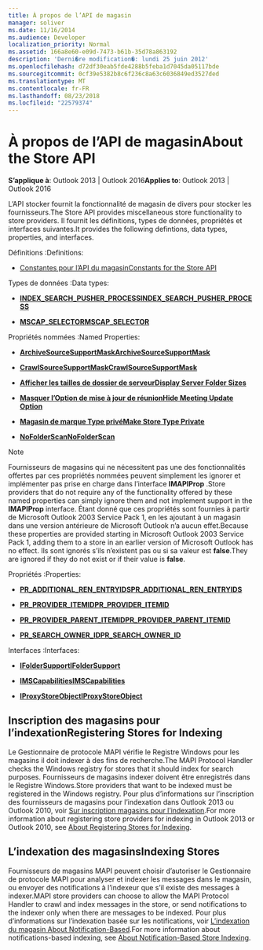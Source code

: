 ```yaml
---
title: À propos de l’API de magasin
manager: soliver
ms.date: 11/16/2014
ms.audience: Developer
localization_priority: Normal
ms.assetid: 166a8e60-e09d-7473-b61b-35d78a863192
description: 'Derni�re modification�: lundi 25 juin 2012'
ms.openlocfilehash: d72df30eab5fde4288b5feba1d7045da05117bde
ms.sourcegitcommit: 0cf39e5382b8c6f236c8a63c6036849ed3527ded
ms.translationtype: MT
ms.contentlocale: fr-FR
ms.lasthandoff: 08/23/2018
ms.locfileid: "22579374"
---
```

# <a name="about-the-store-api"></a><span data-ttu-id="4faac-103">À propos de l’API de magasin</span><span class="sxs-lookup"><span data-stu-id="4faac-103">About the Store API</span></span>

  
  
<span data-ttu-id="4faac-104">**S’applique à**: Outlook 2013 | Outlook 2016</span><span class="sxs-lookup"><span data-stu-id="4faac-104">**Applies to**: Outlook 2013 | Outlook 2016</span></span> 
  
<span data-ttu-id="4faac-105">L’API stocker fournit la fonctionnalité de magasin de divers pour stocker les fournisseurs.</span><span class="sxs-lookup"><span data-stu-id="4faac-105">The Store API provides miscellaneous store functionality to store providers.</span></span> <span data-ttu-id="4faac-106">Il fournit les définitions, types de données, propriétés et interfaces suivantes.</span><span class="sxs-lookup"><span data-stu-id="4faac-106">It provides the following defintions, data types, properties, and interfaces.</span></span>
  
<span data-ttu-id="4faac-107">Définitions :</span><span class="sxs-lookup"><span data-stu-id="4faac-107">Definitions:</span></span>
  
- [<span data-ttu-id="4faac-108">Constantes pour l’API du magasin</span><span class="sxs-lookup"><span data-stu-id="4faac-108">Constants for the Store API</span></span>](mapi-constants.md)
    
<span data-ttu-id="4faac-109">Types de données :</span><span class="sxs-lookup"><span data-stu-id="4faac-109">Data types:</span></span>
  
- <span data-ttu-id="4faac-110">**[INDEX_SEARCH_PUSHER_PROCESS](index_search_pusher_process.md)**</span><span class="sxs-lookup"><span data-stu-id="4faac-110">**[INDEX_SEARCH_PUSHER_PROCESS](index_search_pusher_process.md)**</span></span>
    
- <span data-ttu-id="4faac-111">**[MSCAP_SELECTOR](mscap_selector.md)**</span><span class="sxs-lookup"><span data-stu-id="4faac-111">**[MSCAP_SELECTOR](mscap_selector.md)**</span></span>
    
<span data-ttu-id="4faac-112">Propriétés nommées :</span><span class="sxs-lookup"><span data-stu-id="4faac-112">Named Properties:</span></span>
  
- <span data-ttu-id="4faac-113">**[ArchiveSourceSupportMask](archivesourcesupportmask.md)**</span><span class="sxs-lookup"><span data-stu-id="4faac-113">**[ArchiveSourceSupportMask](archivesourcesupportmask.md)**</span></span>
    
- <span data-ttu-id="4faac-114">**[CrawlSourceSupportMask](crawlsourcesupportmask.md)**</span><span class="sxs-lookup"><span data-stu-id="4faac-114">**[CrawlSourceSupportMask](crawlsourcesupportmask.md)**</span></span>
    
- <span data-ttu-id="4faac-115">**[Afficher les tailles de dossier de serveur](display-server-folder-sizes-property.md)**</span><span class="sxs-lookup"><span data-stu-id="4faac-115">**[Display Server Folder Sizes](display-server-folder-sizes-property.md)**</span></span>
    
- <span data-ttu-id="4faac-116">**[Masquer l’Option de mise à jour de réunion](hide-meeting-update-option-property.md)**</span><span class="sxs-lookup"><span data-stu-id="4faac-116">**[Hide Meeting Update Option](hide-meeting-update-option-property.md)**</span></span>
    
- <span data-ttu-id="4faac-117">**[Magasin de marque Type privé](make-store-type-private-property.md)**</span><span class="sxs-lookup"><span data-stu-id="4faac-117">**[Make Store Type Private](make-store-type-private-property.md)**</span></span>
    
- <span data-ttu-id="4faac-118">**[NoFolderScan](nofolderscan.md)**</span><span class="sxs-lookup"><span data-stu-id="4faac-118">**[NoFolderScan](nofolderscan.md)**</span></span>
    
> [!NOTE]
> <span data-ttu-id="4faac-119">Fournisseurs de magasins qui ne nécessitent pas une des fonctionnalités offertes par ces propriétés nommées peuvent simplement les ignorer et implémenter pas prise en charge dans l’interface **IMAPIProp** .</span><span class="sxs-lookup"><span data-stu-id="4faac-119">Store providers that do not require any of the functionality offered by these named properties can simply ignore them and not implement support in the **IMAPIProp** interface.</span></span> <span data-ttu-id="4faac-120">Étant donné que ces propriétés sont fournies à partir de Microsoft Outlook 2003 Service Pack 1, en les ajoutant à un magasin dans une version antérieure de Microsoft Outlook n’a aucun effet.</span><span class="sxs-lookup"><span data-stu-id="4faac-120">Because these properties are provided starting in Microsoft Outlook 2003 Service Pack 1, adding them to a store in an earlier version of Microsoft Outlook has no effect.</span></span> <span data-ttu-id="4faac-121">Ils sont ignorés s’ils n’existent pas ou si sa valeur est **false**.</span><span class="sxs-lookup"><span data-stu-id="4faac-121">They are ignored if they do not exist or if their value is **false**.</span></span> 
  
<span data-ttu-id="4faac-122">Propriétés :</span><span class="sxs-lookup"><span data-stu-id="4faac-122">Properties:</span></span>
  
- <span data-ttu-id="4faac-123">**[PR_ADDITIONAL_REN_ENTRYIDS](pidtagadditionalrenentryids-canonical-property.md)**</span><span class="sxs-lookup"><span data-stu-id="4faac-123">**[PR_ADDITIONAL_REN_ENTRYIDS](pidtagadditionalrenentryids-canonical-property.md)**</span></span>
    
- <span data-ttu-id="4faac-124">**[PR_PROVIDER_ITEMID](pidtagprovideritemid-canonical-property.md)**</span><span class="sxs-lookup"><span data-stu-id="4faac-124">**[PR_PROVIDER_ITEMID](pidtagprovideritemid-canonical-property.md)**</span></span>
    
- <span data-ttu-id="4faac-125">**[PR_PROVIDER_PARENT_ITEMID](pidtagproviderparentitemid-canonical-property.md)**</span><span class="sxs-lookup"><span data-stu-id="4faac-125">**[PR_PROVIDER_PARENT_ITEMID](pidtagproviderparentitemid-canonical-property.md)**</span></span>
    
- <span data-ttu-id="4faac-126">**[PR_SEARCH_OWNER_ID](pidtagsearchownerid-canonical-property.md)**</span><span class="sxs-lookup"><span data-stu-id="4faac-126">**[PR_SEARCH_OWNER_ID](pidtagsearchownerid-canonical-property.md)**</span></span>
    
<span data-ttu-id="4faac-127">Interfaces :</span><span class="sxs-lookup"><span data-stu-id="4faac-127">Interfaces:</span></span>
  
- <span data-ttu-id="4faac-128">**[IFolderSupport](ifoldersupportiunknown.md)**</span><span class="sxs-lookup"><span data-stu-id="4faac-128">**[IFolderSupport](ifoldersupportiunknown.md)**</span></span>
    
- <span data-ttu-id="4faac-129">**[IMSCapabilities](imscapabilitiesiunknown.md)**</span><span class="sxs-lookup"><span data-stu-id="4faac-129">**[IMSCapabilities](imscapabilitiesiunknown.md)**</span></span>
    
- <span data-ttu-id="4faac-130">**[IProxyStoreObject](iproxystoreobject.md)**</span><span class="sxs-lookup"><span data-stu-id="4faac-130">**[IProxyStoreObject](iproxystoreobject.md)**</span></span>
    
## <a name="registering-stores-for-indexing"></a><span data-ttu-id="4faac-131">Inscription des magasins pour l’indexation</span><span class="sxs-lookup"><span data-stu-id="4faac-131">Registering Stores for Indexing</span></span>

<span data-ttu-id="4faac-132">Le Gestionnaire de protocole MAPI vérifie le Registre Windows pour les magasins il doit indexer à des fins de recherche.</span><span class="sxs-lookup"><span data-stu-id="4faac-132">The MAPI Protocol Handler checks the Windows registry for stores that it should index for search purposes.</span></span> <span data-ttu-id="4faac-133">Fournisseurs de magasins indexer doivent être enregistrés dans le Registre Windows.</span><span class="sxs-lookup"><span data-stu-id="4faac-133">Store providers that want to be indexed must be registered in the Windows registry.</span></span> <span data-ttu-id="4faac-134">Pour plus d’informations sur l’inscription des fournisseurs de magasins pour l’indexation dans Outlook 2013 ou Outlook 2010, voir [Sur inscription magasins pour l’indexation](about-registering-stores-for-indexing.md).</span><span class="sxs-lookup"><span data-stu-id="4faac-134">For more information about registering store providers for indexing in Outlook 2013 or Outlook 2010, see [About Registering Stores for Indexing](about-registering-stores-for-indexing.md).</span></span>
  
## <a name="indexing-stores"></a><span data-ttu-id="4faac-135">L’indexation des magasins</span><span class="sxs-lookup"><span data-stu-id="4faac-135">Indexing Stores</span></span>

<span data-ttu-id="4faac-136">Fournisseurs de magasins MAPI peuvent choisir d’autoriser le Gestionnaire de protocole MAPI pour analyser et indexer les messages dans le magasin, ou envoyer des notifications à l’indexeur que s’il existe des messages à indexer.</span><span class="sxs-lookup"><span data-stu-id="4faac-136">MAPI store providers can choose to allow the MAPI Protocol Handler to crawl and index messages in the store, or send notifications to the indexer only when there are messages to be indexed.</span></span> <span data-ttu-id="4faac-137">Pour plus d’informations sur l’indexation basée sur les notifications, voir [L’indexation du magasin About Notification-Based](about-notification-based-store-indexing.md).</span><span class="sxs-lookup"><span data-stu-id="4faac-137">For more information about notifications-based indexing, see [About Notification-Based Store Indexing](about-notification-based-store-indexing.md).</span></span>
  

